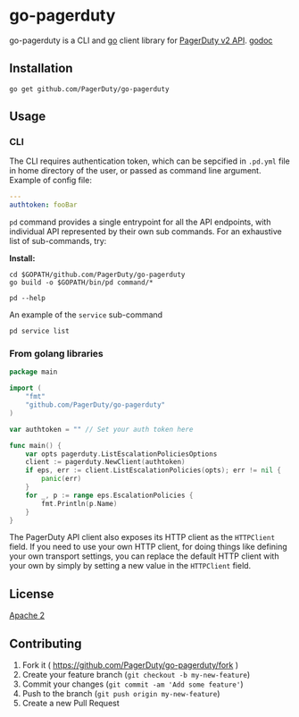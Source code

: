 # go-pagerduty

go-pagerduty is a CLI and [go](https://golang.org/) client library for [PagerDuty v2 API](https://v2.developer.pagerduty.com/v2/page/api-reference).
[godoc](http://godoc.org/github.com/PagerDuty/go-pagerduty)

## Installation

```
go get github.com/PagerDuty/go-pagerduty
```

## Usage

### CLI

The CLI requires authentication token, which can be sepcified in `.pd.yml`
file in home directory of the user, or passed as command line argument.
Example of config file:

```yaml
---
authtoken: fooBar
```

`pd` command provides a single entrypoint for all the API endpoints, with individual
API represented by their own sub commands. For an exhaustive list of sub-commands, try:

__Install:__
```
cd $GOPATH/github.com/PagerDuty/go-pagerduty
go build -o $GOPATH/bin/pd command/*
```

```
pd --help
```

An example of the `service` sub-command

```
pd service list
```


### From golang libraries

```go
package main

import (
	"fmt"
	"github.com/PagerDuty/go-pagerduty"
)

var	authtoken = "" // Set your auth token here

func main() {
	var opts pagerduty.ListEscalationPoliciesOptions
	client := pagerduty.NewClient(authtoken)
	if eps, err := client.ListEscalationPolicies(opts); err != nil {
		panic(err)
	}
	for _, p := range eps.EscalationPolicies {
		fmt.Println(p.Name)
	}
}
```

The PagerDuty API client also exposes its HTTP client as the `HTTPClient` field.
If you need to use your own HTTP client, for doing things like defining your own
transport settings, you can replace the default HTTP client with your own by
simply by setting a new value in the `HTTPClient` field.

## License
[Apache 2](http://www.apache.org/licenses/LICENSE-2.0)

## Contributing

1. Fork it ( https://github.com/PagerDuty/go-pagerduty/fork )
2. Create your feature branch (`git checkout -b my-new-feature`)
3. Commit your changes (`git commit -am 'Add some feature'`)
4. Push to the branch (`git push origin my-new-feature`)
5. Create a new Pull Request
